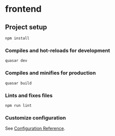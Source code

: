 # frontend

## Project setup
```
npm install
```

### Compiles and hot-reloads for development
```
quasar dev
```

### Compiles and minifies for production
```
quasar build
```

### Lints and fixes files
```
npm run lint
```

### Customize configuration
See [Configuration Reference](https://cli.vuejs.org/config/).
